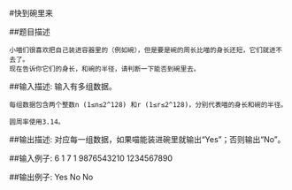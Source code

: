 #快到碗里来

##题目描述

    小喵们很喜欢把自己装进容器里的（例如碗），但是要是碗的周长比喵的身长还短，它们就进不去了。
    现在告诉你它们的身长，和碗的半径，请判断一下能否到碗里去。

##输入描述:
    输入有多组数据。

    每组数据包含两个整数n (1≤n≤2^128) 和r (1≤r≤2^128)，分别代表喵的身长和碗的半径。

    圆周率使用3.14。


##输出描述:
    对应每一组数据，如果喵能装进碗里就输出“Yes”；否则输出“No”。

##输入例子:
    6 1
    7 1
    9876543210 1234567890

##输出例子:
    Yes
    No
    No